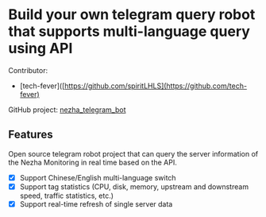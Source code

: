 # Build your own telegram query robot that supports multi-language query using API
Contributor: 
+ [tech-fever]([https://github.com/spiritLHLS](https://github.com/tech-fever)

GitHub project: [nezha_telegram_bot](https://github.com/tech-fever/nezha_telegram_bot)


## Features
Open source telegram robot project that can query the server information of the Nezha Monitoring in real time based on the API.

- [x] Support Chinese/English multi-language switch
- [x] Support tag statistics (CPU, disk, memory, upstream and downstream speed, traffic statistics, etc.)
- [x] Support real-time refresh of single server data
